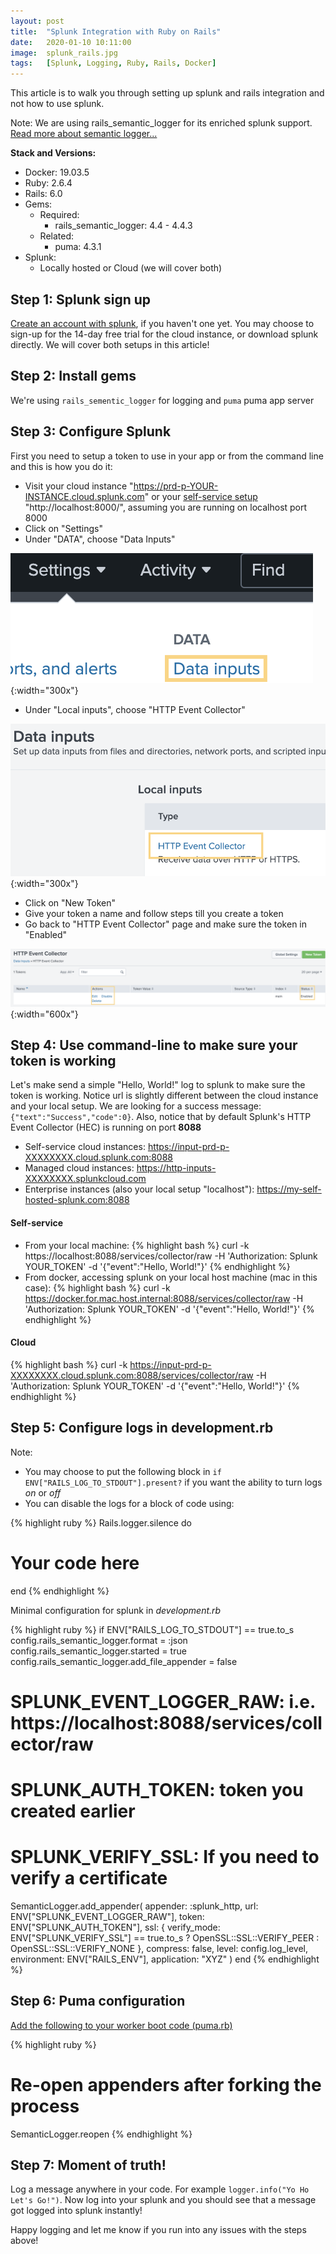 ```yaml
---
layout: post
title:  "Splunk Integration with Ruby on Rails"
date:   2020-01-10 10:11:00
image:  splunk_rails.jpg
tags:   [Splunk, Logging, Ruby, Rails, Docker]
---
```


This article is to walk you through setting up splunk and rails integration and not how to use splunk.

Note: We are using rails_semantic_logger for its enriched splunk support. [Read more about semantic logger...](http://rocketjob.github.io/semantic_logger/rails)

**Stack and Versions:**
- Docker: 19.03.5
- Ruby: 2.6.4
- Rails: 6.0
- Gems:
    + Required:
        * rails_semantic_logger: 4.4 - 4.4.3
    + Related:
        * puma: 4.3.1
- Splunk: 
    + Locally hosted or Cloud (we will cover both)


## Step 1: Splunk sign up
[Create an account with splunk](https://www.splunk.com/), if you haven't one yet. You may choose to sign-up for the 14-day free trial for the cloud instance, or download splunk directly. We will cover both setups in this article!

## Step 2: Install gems
We're using `rails_sementic_logger` for logging and `puma` puma app server

## Step 3: Configure Splunk
First you need to setup a token to use in your app or from the command line and this is how you do it:
- Visit your cloud instance "https://prd-p-YOUR-INSTANCE.cloud.splunk.com" or your [self-service setup](https://splk.it/38OT28D) "http://localhost:8000/", assuming you are running on localhost port 8000
- Click on "Settings"
- Under "DATA", choose "Data Inputs"
 
![](/img/splunk_rails/setting_data_input.png){:width="300x"}

- Under "Local inputs", choose "HTTP Event Collector"

![](/img/splunk_rails/http_event_collector.png){:width="300x"}

- Click on "New Token"
- Give your token a name and follow steps till you create a token
- Go back to "HTTP Event Collector" page and make sure the token in "Enabled"

![](/img/splunk_rails/token_status_enabled.png){:width="600x"}

## Step 4: Use command-line to make sure your token is working
Let's make send a simple "Hello, World!" log to splunk to make sure the token is working. Notice url is slightly different between the cloud instance and your local setup. We are looking for a success message: `{"text":"Success","code":0}`. Also, notice that by default Splunk's HTTP Event Collector (HEC) is running on port **8088**
- Self-service cloud instances: https://input-prd-p-XXXXXXXX.cloud.splunk.com:8088
- Managed cloud instances: https://http-inputs-XXXXXXXX.splunkcloud.com
- Enterprise instances (also your local setup "localhost"): https://my-self-hosted-splunk.com:8088

#### Self-service
- From your local machine: 
{% highlight bash %}
curl -k https://localhost:8088/services/collector/raw -H 'Authorization: Splunk YOUR_TOKEN' -d '{"event":"Hello, World!"}'
{% endhighlight %}
- From docker, accessing splunk on your local host machine (mac in this case): 
{% highlight bash %}
curl -k https://docker.for.mac.host.internal:8088/services/collector/raw -H 'Authorization: Splunk YOUR_TOKEN' -d '{"event":"Hello, World!"}'
{% endhighlight %}
#### Cloud
{% highlight bash %}
curl -k https://input-prd-p-XXXXXXXX.cloud.splunk.com:8088/services/collector/raw -H 'Authorization: Splunk YOUR_TOKEN' -d '{"event":"Hello, World!"}'
{% endhighlight %}

## Step 5: Configure logs in development.rb
Note: 
- You may choose to put the following block in `if ENV["RAILS_LOG_TO_STDOUT"].present?` if you want the ability to turn logs _on_ or _off_
- You can disable the logs for a block of code using:

{% highlight ruby %}
Rails.logger.silence do
  # Your code here
end
{% endhighlight %}

Minimal configuration for splunk in _development.rb_

{% highlight ruby %}
if ENV["RAILS_LOG_TO_STDOUT"] == true.to_s
  config.rails_semantic_logger.format = :json
  config.rails_semantic_logger.started = true
  config.rails_semantic_logger.add_file_appender = false

  # SPLUNK_EVENT_LOGGER_RAW: i.e. https://localhost:8088/services/collector/raw
  # SPLUNK_AUTH_TOKEN: token you created earlier
  # SPLUNK_VERIFY_SSL: If you need to verify a certificate

  SemanticLogger.add_appender(
    appender: :splunk_http,
    url: ENV["SPLUNK_EVENT_LOGGER_RAW"],
    token: ENV["SPLUNK_AUTH_TOKEN"],
    ssl: { verify_mode: ENV["SPLUNK_VERIFY_SSL"] == true.to_s ? OpenSSL::SSL::VERIFY_PEER : OpenSSL::SSL::VERIFY_NONE },
    compress: false,
    level: config.log_level,
    environment: ENV["RAILS_ENV"],
    application: "XYZ"
  )
end
{% endhighlight %}

## Step 6: Puma configuration
[Add the following to your worker boot code (puma.rb)](https://rdoc.info/gems/rails_semantic_logger/1.5.0/frames)

{% highlight ruby %}
  # Re-open appenders after forking the process
  SemanticLogger.reopen
{% endhighlight %}


## Step 7: Moment of truth!
Log a message anywhere in your code. For example `logger.info("Yo Ho Let's Go!")`. Now log into your splunk and you should see that a message got logged into splunk instantly!


Happy logging and let me know if you run into any issues with the steps above!